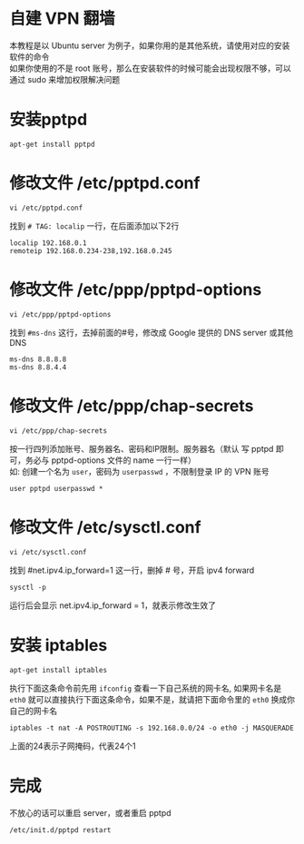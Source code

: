# 自建 VPN 翻墙

本教程是以 Ubuntu server 为例子，如果你用的是其他系统，请使用对应的安装软件的命令<br>
如果你使用的不是 root 账号，那么在安装软件的时候可能会出现权限不够，可以通过 sudo 来增加权限解决问题
# 安装pptpd 
```
apt-get install pptpd
```

# 修改文件 /etc/pptpd.conf 
```
vi /etc/pptpd.conf 
```
找到 `# TAG: localip` 一行，在后面添加以下2行
``` 
localip 192.168.0.1 
remoteip 192.168.0.234-238,192.168.0.245
```

# 修改文件 /etc/ppp/pptpd-options 
```
vi /etc/ppp/pptpd-options
```
找到 `#ms-dns` 这行，去掉前面的#号，修改成 Google 提供的 DNS server 或其他 DNS
```
ms-dns 8.8.8.8 
ms-dns 8.8.4.4
```

# 修改文件 /etc/ppp/chap-secrets
```
vi /etc/ppp/chap-secrets
```
按一行四列添加账号、服务器名、密码和IP限制。服务器名（默认 写 pptpd 即可，务必与 pptpd-options 文件的 name 一行一样）<br>
如: 创建一个名为 `user`，密码为 `userpasswd` ，不限制登录 IP 的 VPN 账号
``` 
user pptpd userpasswd *
```

# 修改文件 /etc/sysctl.conf
```
vi /etc/sysctl.conf
```
找到 #net.ipv4.ip_forward=1 这一行，删掉 # 号，开启 ipv4 forward
```
sysctl -p
```
运行后会显示 net.ipv4.ip_forward = 1，就表示修改生效了

# 安装 iptables
```
apt-get install iptables
```
执行下面这条命令前先用 `ifconfig` 查看一下自己系统的网卡名, 如果网卡名是 `eth0` 就可以直接执行下面这条命令，如果不是，就请把下面命令里的 `eth0` 换成你自己的网卡名
```
iptables -t nat -A POSTROUTING -s 192.168.0.0/24 -o eth0 -j MASQUERADE
```
上面的24表示子网掩码，代表24个1

# 完成
不放心的话可以重启 server，或者重启 pptpd 
```
/etc/init.d/pptpd restart
```